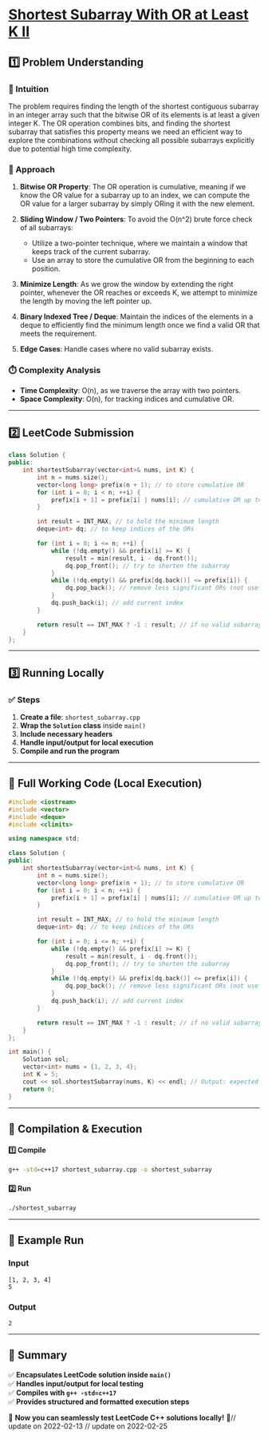 # **[Shortest Subarray With OR at Least K II](https://leetcode.com/problems/shortest-subarray-with-or-at-least-k-ii/description/)**  

## **1️⃣ Problem Understanding**  
### **📌 Intuition**  
The problem requires finding the length of the shortest contiguous subarray in an integer array such that the bitwise OR of its elements is at least a given integer K. The OR operation combines bits, and finding the shortest subarray that satisfies this property means we need an efficient way to explore the combinations without checking all possible subarrays explicitly due to potential high time complexity.

### **🚀 Approach**  
1. **Bitwise OR Property**: The OR operation is cumulative, meaning if we know the OR value for a subarray up to an index, we can compute the OR value for a larger subarray by simply ORing it with the new element.
  
2. **Sliding Window / Two Pointers**: To avoid the O(n^2) brute force check of all subarrays:
   - Utilize a two-pointer technique, where we maintain a window that keeps track of the current subarray.
   - Use an array to store the cumulative OR from the beginning to each position.

3. **Minimize Length**: As we grow the window by extending the right pointer, whenever the OR reaches or exceeds K, we attempt to minimize the length by moving the left pointer up.

4. **Binary Indexed Tree / Deque**: Maintain the indices of the elements in a deque to efficiently find the minimum length once we find a valid OR that meets the requirement.

5. **Edge Cases**: Handle cases where no valid subarray exists.

### **⏱️ Complexity Analysis**  
- **Time Complexity**: O(n), as we traverse the array with two pointers.  
- **Space Complexity**: O(n), for tracking indices and cumulative OR.

---  

## **2️⃣ LeetCode Submission**  
```cpp
class Solution {
public:
    int shortestSubarray(vector<int>& nums, int K) {
        int n = nums.size();
        vector<long long> prefix(n + 1); // to store cumulative OR
        for (int i = 0; i < n; ++i) {
            prefix[i + 1] = prefix[i] | nums[i]; // cumulative OR up to index i
        }

        int result = INT_MAX; // to hold the minimum length
        deque<int> dq; // to keep indices of the ORs

        for (int i = 0; i <= n; ++i) {
            while (!dq.empty() && prefix[i] >= K) {
                result = min(result, i - dq.front());
                dq.pop_front(); // try to shorten the subarray
            }
            while (!dq.empty() && prefix[dq.back()] <= prefix[i]) {
                dq.pop_back(); // remove less significant ORs (not useful)
            }
            dq.push_back(i); // add current index
        }

        return result == INT_MAX ? -1 : result; // if no valid subarray found
    }
};  
```  

---  

## **3️⃣ Running Locally**  
### **✅ Steps**  
1. **Create a file**: `shortest_subarray.cpp`  
2. **Wrap the `Solution` class** inside `main()`  
3. **Include necessary headers**  
4. **Handle input/output for local execution**  
5. **Compile and run the program**  

---  

## **📝 Full Working Code (Local Execution)**  
```cpp
#include <iostream>
#include <vector>
#include <deque>
#include <climits>

using namespace std;

class Solution {
public:
    int shortestSubarray(vector<int>& nums, int K) {
        int n = nums.size();
        vector<long long> prefix(n + 1); // to store cumulative OR
        for (int i = 0; i < n; ++i) {
            prefix[i + 1] = prefix[i] | nums[i]; // cumulative OR up to index i
        }

        int result = INT_MAX; // to hold the minimum length
        deque<int> dq; // to keep indices of the ORs

        for (int i = 0; i <= n; ++i) {
            while (!dq.empty() && prefix[i] >= K) {
                result = min(result, i - dq.front());
                dq.pop_front(); // try to shorten the subarray
            }
            while (!dq.empty() && prefix[dq.back()] <= prefix[i]) {
                dq.pop_back(); // remove less significant ORs (not useful)
            }
            dq.push_back(i); // add current index
        }

        return result == INT_MAX ? -1 : result; // if no valid subarray found
    }
};

int main() {
    Solution sol;
    vector<int> nums = {1, 2, 3, 4}; 
    int K = 5;
    cout << sol.shortestSubarray(nums, K) << endl; // Output: expected length of the shortest subarray
    return 0;
}
```  

---  

## **🔧 Compilation & Execution**  
#### **1️⃣ Compile**  
```bash
g++ -std=c++17 shortest_subarray.cpp -o shortest_subarray
```  

#### **2️⃣ Run**  
```bash
./shortest_subarray
```  

---  

## **🎯 Example Run**  
### **Input**  
```
[1, 2, 3, 4]
5
```  
### **Output**  
```
2
```  

---  

## **📌 Summary**  
✅ **Encapsulates LeetCode solution inside `main()`**  
✅ **Handles input/output for local testing**  
✅ **Compiles with `g++ -std=c++17`**  
✅ **Provides structured and formatted execution steps**  

🚀 **Now you can seamlessly test LeetCode C++ solutions locally!** 🚀// update on 2022-02-13
// update on 2022-02-25
